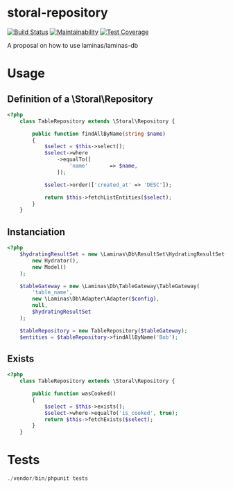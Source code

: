 # storal-repository

[![Build Status](https://travis-ci.org/codisart/storal-repository.svg?branch=master)](https://travis-ci.org/codisart/storal-repository)
[![Maintainability](https://api.codeclimate.com/v1/badges/dfd76cbcf9a90b0f4e25/maintainability)](https://codeclimate.com/github/codisart/storal-repository/maintainability)
[![Test Coverage](https://api.codeclimate.com/v1/badges/dfd76cbcf9a90b0f4e25/test_coverage)](https://codeclimate.com/github/codisart/storal-repository/test_coverage)

A proposal on how to use laminas/laminas-db

# Usage

## Definition of a \Storal\Repository

```php
<?php
    class TableRepository extends \Storal\Repository {

        public function findAllByName(string $name)
        {
            $select = $this->select();
            $select->where
                ->equalTo([
                    'name'       => $name,
                ]);

            $select->order(['created_at' => 'DESC']);

            return $this->fetchListEntities($select);
        }
    }
```

## Instanciation

```php
<?php
    $hydratingResultSet = new \Laminas\Db\ResultSet\HydratingResultSet(
        new Hydrator(),
        new Model()
    );

    $tableGateway = new \Laminas\Db\TableGateway\TableGateway(
        'table_name',
        new \Laminas\Db\Adapter\Adapter($config),
        null,
        $hydratingResultSet
    );

    $tableRepository = new TableRepository($tableGateway);
    $entities = $tableRepository->findAllByName('Bob');    
```

## Exists

```php
<?php
    class TableRepository extends \Storal\Repository {

        public function wasCooked()
        {
            $select = $this->exists();
            $select->where->equalTo('is_cooked', true);
            return $this->fetchExists($select);
        }
    }
```

# Tests

```php
./vendor/bin/phpunit tests
```
